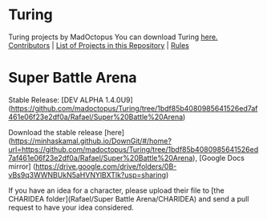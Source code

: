 # Turing
Turing projects by MadOctopus
You can download Turing <a href="http://compsci.ca/holtsoft/" target="_blank">here.</a>
<br>
[Contributors](#contributors) | [List of Projects in this Repository](#list-of-projects-in-this-repository) | [Rules](CONTRIBUTING.md)

# Super Battle Arena
Stable Release: [DEV ALPHA 1.4.0U9] (https://github.com/madoctopus/Turing/tree/1bdf85b4080985641526ed7af461e06f23e2df0a/Rafael/Super%20Battle%20Arena) 


<a name="get-superbattlearena"></a>
Download the stable release [here] (https://minhaskamal.github.io/DownGit/#/home?url=https://github.com/madoctopus/Turing/tree/1bdf85b4080985641526ed7af461e06f23e2df0a/Rafael/Super%20Battle%20Arena), [Google Docs mirror] (https://drive.google.com/drive/folders/0B-vBs9q3WWNBUkN5aHVNYlBXTlk?usp=sharing)


If you have an idea for a character, please upload their file to [the CHARIDEA folder](Rafael/Super Battle Arena/CHARIDEA) and send a pull request to have your idea considered.
